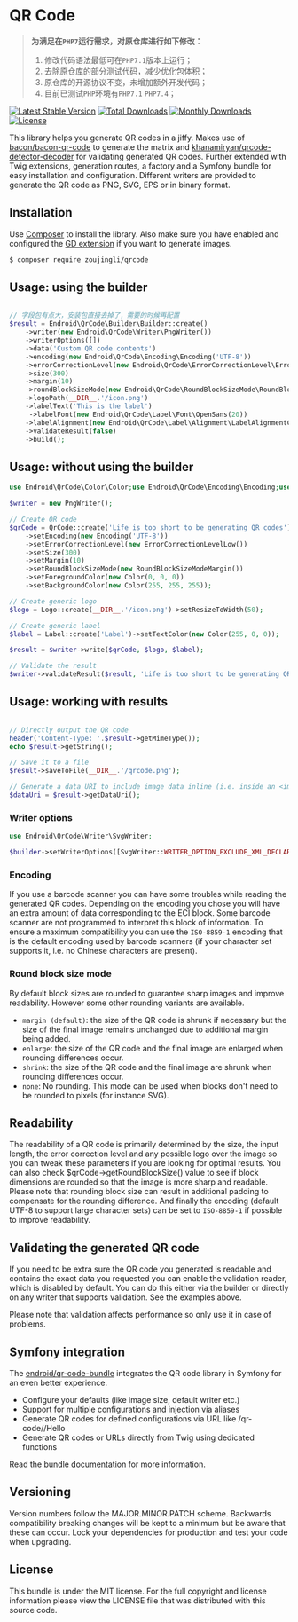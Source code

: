 # QR Code

> **为满足在`PHP7`运行需求，对原仓库进行如下修改：**
> 1. 修改代码语法最低可在`PHP7.1`版本上运行；
> 2. 去除原仓库的部分测试代码，减少优化包体积；
> 3. 原仓库的开源协议不变，未增加额外开发代码；
> 4. 目前已测试`PHP`环境有`PHP7.1` `PHP7.4`；

[![Latest Stable Version](http://img.shields.io/packagist/v/zoujingli/qrcode.svg)](https://packagist.org/packages/zoujingli/qrcode)
[![Total Downloads](http://img.shields.io/packagist/dt/zoujingli/qrcode.svg)](https://packagist.org/packages/zoujingli/qrcode)
[![Monthly Downloads](http://img.shields.io/packagist/dm/zoujingli/qrcode.svg)](https://packagist.org/packages/zoujingli/qrcode)
[![License](http://img.shields.io/packagist/l/zoujingli/qrcode.svg)](https://packagist.org/packages/zoujingli/qrcode)

This library helps you generate QR codes in a jiffy. Makes use of [bacon/bacon-qr-code](https://github.com/Bacon/BaconQrCode)
to generate the matrix and [khanamiryan/qrcode-detector-decoder](https://github.com/khanamiryan/php-qrcode-detector-decoder)
for validating generated QR codes. Further extended with Twig extensions, generation routes, a factory and a
Symfony bundle for easy installation and configuration. Different writers are provided to generate the QR code
as PNG, SVG, EPS or in binary format.

## Installation

Use [Composer](https://getcomposer.org/) to install the library. Also make sure you have enabled and configured the
[GD extension](https://www.php.net/manual/en/book.image.php) if you want to generate images.

``` bash
$ composer require zoujingli/qrcode
```

## Usage: using the builder

```php

// 字段包有点大，安装包直接去掉了，需要的时候再配置
$result = Endroid\QrCode\Builder\Builder::create()
    ->writer(new Endroid\QrCode\Writer\PngWriter())
    ->writerOptions([])
    ->data('Custom QR code contents')
    ->encoding(new Endroid\QrCode\Encoding\Encoding('UTF-8'))
    ->errorCorrectionLevel(new Endroid\QrCode\ErrorCorrectionLevel\ErrorCorrectionLevelHigh())
    ->size(300)
    ->margin(10)
    ->roundBlockSizeMode(new Endroid\QrCode\RoundBlockSizeMode\RoundBlockSizeModeMargin())
    ->logoPath(__DIR__.'/icon.png')
    ->labelText('This is the label')
     ->labelFont(new Endroid\QrCode\Label\Font\OpenSans(20))
    ->labelAlignment(new Endroid\QrCode\Label\Alignment\LabelAlignmentCenter())
    ->validateResult(false)
    ->build();
```

## Usage: without using the builder

```php
use Endroid\QrCode\Color\Color;use Endroid\QrCode\Encoding\Encoding;use Endroid\QrCode\ErrorCorrectionLevel\ErrorCorrectionLevelLow;use Endroid\QrCode\Label\Label;use Endroid\QrCode\Logo\Logo;use Endroid\QrCode\QrCode;use Endroid\QrCode\RoundBlockSizeMode\RoundBlockSizeModeMargin;use Endroid\QrCode\Writer\PngWriter;use Endroid\QrCode\Writer\ValidationException;

$writer = new PngWriter();

// Create QR code
$qrCode = QrCode::create('Life is too short to be generating QR codes')
    ->setEncoding(new Encoding('UTF-8'))
    ->setErrorCorrectionLevel(new ErrorCorrectionLevelLow())
    ->setSize(300)
    ->setMargin(10)
    ->setRoundBlockSizeMode(new RoundBlockSizeModeMargin())
    ->setForegroundColor(new Color(0, 0, 0))
    ->setBackgroundColor(new Color(255, 255, 255));

// Create generic logo
$logo = Logo::create(__DIR__.'/icon.png')->setResizeToWidth(50);

// Create generic label
$label = Label::create('Label')->setTextColor(new Color(255, 0, 0));

$result = $writer->write($qrCode, $logo, $label);

// Validate the result
$writer->validateResult($result, 'Life is too short to be generating QR codes');
```

## Usage: working with results

```php

// Directly output the QR code
header('Content-Type: '.$result->getMimeType());
echo $result->getString();

// Save it to a file
$result->saveToFile(__DIR__.'/qrcode.png');

// Generate a data URI to include image data inline (i.e. inside an <img> tag)
$dataUri = $result->getDataUri();
```

### Writer options

```php
use Endroid\QrCode\Writer\SvgWriter;

$builder->setWriterOptions([SvgWriter::WRITER_OPTION_EXCLUDE_XML_DECLARATION => true]);
```

### Encoding

If you use a barcode scanner you can have some troubles while reading the
generated QR codes. Depending on the encoding you chose you will have an extra
amount of data corresponding to the ECI block. Some barcode scanner are not
programmed to interpret this block of information. To ensure a maximum
compatibility you can use the `ISO-8859-1` encoding that is the default
encoding used by barcode scanners (if your character set supports it,
i.e. no Chinese characters are present).

### Round block size mode

By default block sizes are rounded to guarantee sharp images and improve
readability. However some other rounding variants are available.

* `margin (default)`: the size of the QR code is shrunk if necessary but the size
  of the final image remains unchanged due to additional margin being added.
* `enlarge`: the size of the QR code and the final image are enlarged when
  rounding differences occur.
* `shrink`: the size of the QR code and the final image are
  shrunk when rounding differences occur.
* `none`: No rounding. This mode can be used when blocks don't need to be rounded
  to pixels (for instance SVG).

## Readability

The readability of a QR code is primarily determined by the size, the input
length, the error correction level and any possible logo over the image so you
can tweak these parameters if you are looking for optimal results. You can also
check $qrCode->getRoundBlockSize() value to see if block dimensions are rounded
so that the image is more sharp and readable. Please note that rounding block
size can result in additional padding to compensate for the rounding difference.
And finally the encoding (default UTF-8 to support large character sets) can be
set to `ISO-8859-1` if possible to improve readability.

## Validating the generated QR code

If you need to be extra sure the QR code you generated is readable and contains
the exact data you requested you can enable the validation reader, which is
disabled by default. You can do this either via the builder or directly on any
writer that supports validation. See the examples above.

Please note that validation affects performance so only use it in case of problems.

## Symfony integration

The [endroid/qr-code-bundle](https://github.com/endroid/qr-code-bundle)
integrates the QR code library in Symfony for an even better experience.

* Configure your defaults (like image size, default writer etc.)
* Support for multiple configurations and injection via aliases
* Generate QR codes for defined configurations via URL like /qr-code/<config>/Hello
* Generate QR codes or URLs directly from Twig using dedicated functions

Read the [bundle documentation](https://github.com/endroid/qr-code-bundle)
for more information.

## Versioning

Version numbers follow the MAJOR.MINOR.PATCH scheme. Backwards compatibility
breaking changes will be kept to a minimum but be aware that these can occur.
Lock your dependencies for production and test your code when upgrading.

## License

This bundle is under the MIT license. For the full copyright and license
information please view the LICENSE file that was distributed with this source code.
